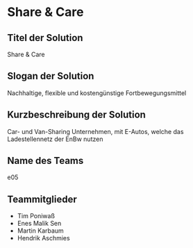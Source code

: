 # Share & Care
## Titel der Solution
Share & Care
## Slogan der Solution
Nachhaltige, flexible und kostengünstige Fortbewegungsmittel
## Kurzbeschreibung der Solution
Car- und Van-Sharing Unternehmen, mit E-Autos, welche das Ladestellennetz der EnBw nutzen
## Name des Teams
e05
## Teammitglieder
- Tim Poniwaß
- Enes Malik Sen
- Martin Karbaum
- Hendrik Aschmies